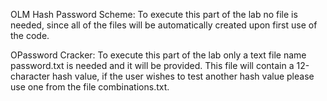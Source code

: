 OLM Hash Password Scheme:
  To execute this part of the lab no file is needed, since all of the files will be automatically created upon first use of the code.
  

OPassword Cracker:
  To execute this part of the lab only a text file name password.txt is needed and it will be provided. This file will contain a 12-character hash value,
  if the user wishes to test another hash value please use one from the file combinations.txt. 
